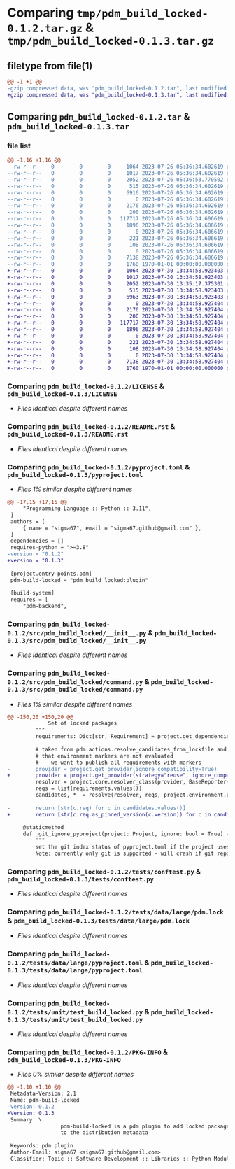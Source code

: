 # Comparing `tmp/pdm_build_locked-0.1.2.tar.gz` & `tmp/pdm_build_locked-0.1.3.tar.gz`

## filetype from file(1)

```diff
@@ -1 +1 @@
-gzip compressed data, was "pdm_build_locked-0.1.2.tar", last modified: Wed Jul 26 05:36:53 2023, max compression
+gzip compressed data, was "pdm_build_locked-0.1.3.tar", last modified: Sun Jul 30 13:35:17 2023, max compression
```

## Comparing `pdm_build_locked-0.1.2.tar` & `pdm_build_locked-0.1.3.tar`

### file list

```diff
@@ -1,16 +1,16 @@
--rw-r--r--   0        0        0     1064 2023-07-26 05:36:34.602619 pdm_build_locked-0.1.2/LICENSE
--rw-r--r--   0        0        0     1017 2023-07-26 05:36:34.602619 pdm_build_locked-0.1.2/README.rst
--rw-r--r--   0        0        0     2052 2023-07-26 05:36:53.770502 pdm_build_locked-0.1.2/pyproject.toml
--rw-r--r--   0        0        0      515 2023-07-26 05:36:34.602619 pdm_build_locked-0.1.2/src/pdm_build_locked/__init__.py
--rw-r--r--   0        0        0     6916 2023-07-26 05:36:34.602619 pdm_build_locked-0.1.2/src/pdm_build_locked/command.py
--rw-r--r--   0        0        0        0 2023-07-26 05:36:34.602619 pdm_build_locked-0.1.2/tests/__init__.py
--rw-r--r--   0        0        0     2176 2023-07-26 05:36:34.602619 pdm_build_locked-0.1.2/tests/conftest.py
--rw-r--r--   0        0        0      200 2023-07-26 05:36:34.602619 pdm_build_locked-0.1.2/tests/data/invalid/pyproject.toml
--rw-r--r--   0        0        0   117717 2023-07-26 05:36:34.606619 pdm_build_locked-0.1.2/tests/data/large/pdm.lock
--rw-r--r--   0        0        0     1896 2023-07-26 05:36:34.606619 pdm_build_locked-0.1.2/tests/data/large/pyproject.toml
--rw-r--r--   0        0        0        0 2023-07-26 05:36:34.606619 pdm_build_locked-0.1.2/tests/data/large/src/large/__init__.py
--rw-r--r--   0        0        0      221 2023-07-26 05:36:34.606619 pdm_build_locked-0.1.2/tests/data/simple-optional/pyproject.toml
--rw-r--r--   0        0        0      108 2023-07-26 05:36:34.606619 pdm_build_locked-0.1.2/tests/data/simple/pyproject.toml
--rw-r--r--   0        0        0        0 2023-07-26 05:36:34.606619 pdm_build_locked-0.1.2/tests/unit/__init__.py
--rw-r--r--   0        0        0     7138 2023-07-26 05:36:34.606619 pdm_build_locked-0.1.2/tests/unit/test_build_locked.py
--rw-r--r--   0        0        0     1760 1970-01-01 00:00:00.000000 pdm_build_locked-0.1.2/PKG-INFO
+-rw-r--r--   0        0        0     1064 2023-07-30 13:34:58.923403 pdm_build_locked-0.1.3/LICENSE
+-rw-r--r--   0        0        0     1017 2023-07-30 13:34:58.923403 pdm_build_locked-0.1.3/README.rst
+-rw-r--r--   0        0        0     2052 2023-07-30 13:35:17.375301 pdm_build_locked-0.1.3/pyproject.toml
+-rw-r--r--   0        0        0      515 2023-07-30 13:34:58.923403 pdm_build_locked-0.1.3/src/pdm_build_locked/__init__.py
+-rw-r--r--   0        0        0     6963 2023-07-30 13:34:58.923403 pdm_build_locked-0.1.3/src/pdm_build_locked/command.py
+-rw-r--r--   0        0        0        0 2023-07-30 13:34:58.927404 pdm_build_locked-0.1.3/tests/__init__.py
+-rw-r--r--   0        0        0     2176 2023-07-30 13:34:58.927404 pdm_build_locked-0.1.3/tests/conftest.py
+-rw-r--r--   0        0        0      200 2023-07-30 13:34:58.927404 pdm_build_locked-0.1.3/tests/data/invalid/pyproject.toml
+-rw-r--r--   0        0        0   117717 2023-07-30 13:34:58.927404 pdm_build_locked-0.1.3/tests/data/large/pdm.lock
+-rw-r--r--   0        0        0     1896 2023-07-30 13:34:58.927404 pdm_build_locked-0.1.3/tests/data/large/pyproject.toml
+-rw-r--r--   0        0        0        0 2023-07-30 13:34:58.927404 pdm_build_locked-0.1.3/tests/data/large/src/large/__init__.py
+-rw-r--r--   0        0        0      221 2023-07-30 13:34:58.927404 pdm_build_locked-0.1.3/tests/data/simple-optional/pyproject.toml
+-rw-r--r--   0        0        0      108 2023-07-30 13:34:58.927404 pdm_build_locked-0.1.3/tests/data/simple/pyproject.toml
+-rw-r--r--   0        0        0        0 2023-07-30 13:34:58.927404 pdm_build_locked-0.1.3/tests/unit/__init__.py
+-rw-r--r--   0        0        0     7138 2023-07-30 13:34:58.927404 pdm_build_locked-0.1.3/tests/unit/test_build_locked.py
+-rw-r--r--   0        0        0     1760 1970-01-01 00:00:00.000000 pdm_build_locked-0.1.3/PKG-INFO
```

### Comparing `pdm_build_locked-0.1.2/LICENSE` & `pdm_build_locked-0.1.3/LICENSE`

 * *Files identical despite different names*

### Comparing `pdm_build_locked-0.1.2/README.rst` & `pdm_build_locked-0.1.3/README.rst`

 * *Files identical despite different names*

### Comparing `pdm_build_locked-0.1.2/pyproject.toml` & `pdm_build_locked-0.1.3/pyproject.toml`

 * *Files 1% similar despite different names*

```diff
@@ -17,15 +17,15 @@
     "Programming Language :: Python :: 3.11",
 ]
 authors = [
     { name = "sigma67", email = "sigma67.github@gmail.com" },
 ]
 dependencies = []
 requires-python = ">=3.8"
-version = "0.1.2"
+version = "0.1.3"
 
 [project.entry-points.pdm]
 pdm-build-locked = "pdm_build_locked:plugin"
 
 [build-system]
 requires = [
     "pdm-backend",
```

### Comparing `pdm_build_locked-0.1.2/src/pdm_build_locked/__init__.py` & `pdm_build_locked-0.1.3/src/pdm_build_locked/__init__.py`

 * *Files identical despite different names*

### Comparing `pdm_build_locked-0.1.2/src/pdm_build_locked/command.py` & `pdm_build_locked-0.1.3/src/pdm_build_locked/command.py`

 * *Files 1% similar despite different names*

```diff
@@ -150,20 +150,20 @@
             Set of locked packages
         """
         requirements: Dict[str, Requirement] = project.get_dependencies(group)
 
         # taken from pdm.actions.resolve_candidates_from_lockfile and adjusted so
         # that environment markers are not evaluated
         # -- we want to publish all requirements with markers
-        provider = project.get_provider(ignore_compatibility=True)
+        provider = project.get_provider(strategy="reuse", ignore_compatibility=True)
         resolver = project.core.resolver_class(provider, BaseReporter())  # type: ignore
         reqs = list(requirements.values())
         candidates, *_ = resolve(resolver, reqs, project.environment.python_requires)
 
-        return [str(c.req) for c in candidates.values()]
+        return [str(c.req.as_pinned_version(c.version)) for c in candidates.values()]
 
     @staticmethod
     def _git_ignore_pyproject(project: Project, ignore: bool = True) -> None:
         """
         set the git index status of pyproject.toml if the project uses scm-based versioning
         Note: currently only git is supported - will crash if git repo is not present
```

### Comparing `pdm_build_locked-0.1.2/tests/conftest.py` & `pdm_build_locked-0.1.3/tests/conftest.py`

 * *Files identical despite different names*

### Comparing `pdm_build_locked-0.1.2/tests/data/large/pdm.lock` & `pdm_build_locked-0.1.3/tests/data/large/pdm.lock`

 * *Files identical despite different names*

### Comparing `pdm_build_locked-0.1.2/tests/data/large/pyproject.toml` & `pdm_build_locked-0.1.3/tests/data/large/pyproject.toml`

 * *Files identical despite different names*

### Comparing `pdm_build_locked-0.1.2/tests/unit/test_build_locked.py` & `pdm_build_locked-0.1.3/tests/unit/test_build_locked.py`

 * *Files identical despite different names*

### Comparing `pdm_build_locked-0.1.2/PKG-INFO` & `pdm_build_locked-0.1.3/PKG-INFO`

 * *Files 0% similar despite different names*

```diff
@@ -1,10 +1,10 @@
 Metadata-Version: 2.1
 Name: pdm-build-locked
-Version: 0.1.2
+Version: 0.1.3
 Summary: \
                 pdm-build-locked is a pdm plugin to add locked packages as additional optional dependency groups
                 to the distribution metadata
             
 Keywords: pdm plugin
 Author-Email: sigma67 <sigma67.github@gmail.com>
 Classifier: Topic :: Software Development :: Libraries :: Python Modules
```

